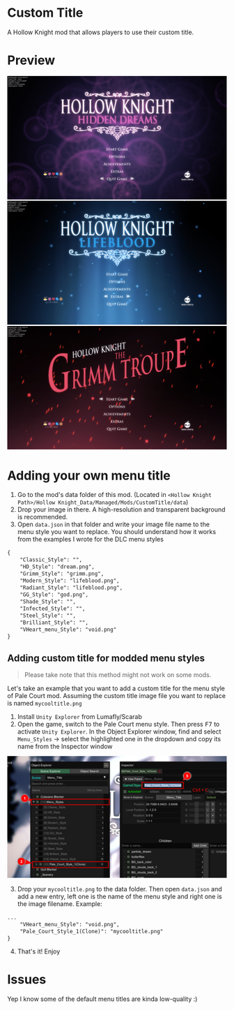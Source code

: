 # Custom Title
A Hollow Knight mod that allows players to use their custom title.

# Preview
![](./demo/demo1.png)
![](./demo/demo2.png)
![](./demo/demo3.png)

# Adding your own menu title
1. Go to the mod's data folder of this mod. (Located in `<Hollow Knight Path>/Hollow Knight_Data/Managed/Mods/CustomTitle/data`)
2. Drop your image in there. A high-resolution and transparent background is recommended.
3. Open `data.json` in that folder and write your image file name to the menu style you want to replace. You should understand how it works from the examples I wrote for the DLC menu styles
```
{
    "Classic_Style": "",
    "HD_Style": "dream.png",
    "Grimm_Style": "grimm.png",
    "Modern_Style": "lifeblood.png",
    "Radiant_Style": "lifeblood.png",
    "GG_Style": "god.png",
    "Shade_Style": "",
    "Infected_Style": "",
    "Steel_Style": "",
    "Brilliant_Style": "",
    "VHeart_menu_Style": "void.png"
}
```

## Adding custom title for modded menu styles
> Please take note that this method might not work on some mods.

Let's take an example that you want to add a custom title for the menu style of Pale Court mod. Assuming the custom title image file you want to replace is named `mycooltitle.png`
1. Install `Unity Explorer` from Lumafly/Scarab
2. Open the game, switch to the Pale Court menu style. Then press <kbd>F7</kbd> to activate `Unity Explorer`. In the Object Explorer window, find and select `Menu_Styles` -> select the highlighted one in the dropdown and copy its name from the Inspector window

![](./guide.png)

3. Drop your `mycooltitle.png` to the data folder. Then open `data.json` and add a new entry, left one is the name of the menu style and right one is the image filename. Example: 

```
...
    "VHeart_menu_Style": "void.png",
    "Pale_Court_Style_1(Clone)": "mycooltitle.png" 
}
```

4. That's it! Enjoy

# Issues
Yep I know some of the default menu titles are kinda low-quality :)
